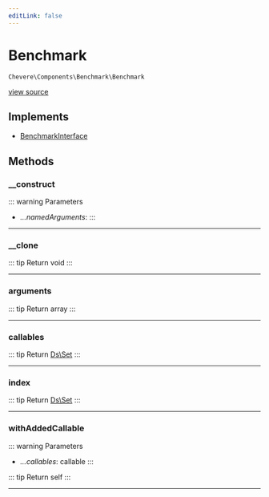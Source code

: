 ```yaml
---
editLink: false
---
```


# Benchmark

`Chevere\Components\Benchmark\Benchmark`

[view source](https://github.com/chevere/chevere/blob/main/src/Chevere/Components/Benchmark/Benchmark.php)

## Implements

- [BenchmarkInterface](../../Interfaces/Benchmark/BenchmarkInterface.md)

## Methods

### __construct

::: warning Parameters
- *...namedArguments*: 
:::

---

### __clone

::: tip Return
void
:::

---

### arguments

::: tip Return
array
:::

---

### callables

::: tip Return
[Ds\Set](https://www.php.net/manual/class.ds\set)
:::

---

### index

::: tip Return
[Ds\Set](https://www.php.net/manual/class.ds\set)
:::

---

### withAddedCallable

::: warning Parameters
- *...callables*: callable
:::

::: tip Return
self
:::

---
